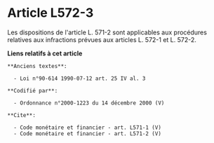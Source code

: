 # Article L572-3

Les dispositions de l'article L. 571-2 sont applicables aux procédures relatives aux infractions prévues aux articles L.
572-1 et L. 572-2.

**Liens relatifs à cet article**

	**Anciens textes**:

	  - Loi n°90-614 1990-07-12 art. 25 IV al. 3

	**Codifié par**:

	  - Ordonnance n°2000-1223 du 14 décembre 2000 (V)

	**Cite**:

	  - Code monétaire et financier - art. L571-1 (V)
	  - Code monétaire et financier - art. L571-2 (V)
